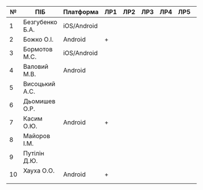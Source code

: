 | №  | ПІБ             | Платформа |  ЛР1 |  ЛР2 |  ЛР3 | ЛР4 | ЛР5 | ЛР6 | ЛР7 | ЛР8 | Доп | Github |
|----|-----------------|-----------|------|------|------|------|------|------|------|------|-----|--------|
| 1  | Безгубенко Б.А. | iOS/Android|      |      |      |      |      |      |      |      |     | [GH](https://github.com/BodyaWestSide/LA_soul)       |
| 2  | Божко О.І.      | Android   |  +   |      |      |      |      |      |      |      |     | [GH](https://github.com/Greemjoy/purpleHaze)     |
| 3  | Бормотов М.С.   | iOS/Android|      |      |      |      |      |      |      |      |     |  [GH](https://github.com/BodyaWestSide/LA_soul)      |
| 4  | Валовий М.В.    | Android   |      |      |      |      |      |      |      |      |     | [GH](https://github.com/yevheniyStepaniuk/Rozklad)     |
| 5  | Висоцький А.С.  |           |      |      |      |      |      |      |      |      |     |        |
| 6  | Дьомишев О.Р.   |           |      |      |      |      |      |      |      |      |     |        |
| 7  | Касим О.Ю.      | Android   | +    |      |      |      |      |      |      |      |     | [GH](https://github.com/AnnaSamonenko/kIs-music-player/)     |
| 8  | Майоров І.М.    |           |      |      |      |      |      |      |      |      |     |        |
| 9  | Путілін Д.Ю.    |           |      |      |      |      |      |      |      |      |     |        |
| 10 | Хауха О.О.      | Android   | +    |      |      |      |      |      |      |      |     | [GH](https://github.com/Greemjoy/purpleHaze)     |
